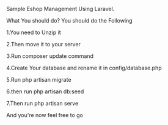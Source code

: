 Sample Eshop Management Using Laravel.

What You should do? You should do the Following

1.You need to Unzip it

2.Then move it to your server

3.Run composer update command

4.Create Your database and rename it in config/database.php

5.Run php artisan migrate

6.then run php artisan db:seed

7.Then run php artisan serve

And you're now feel free to go
